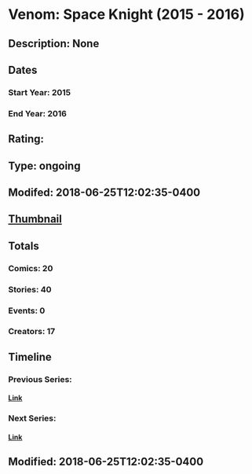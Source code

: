# Venom: Space Knight (2015 - 2016)
## Description: None
## Dates
### Start Year: 2015
### End Year: 2016
## Rating: 
## Type: ongoing
## Modifed: 2018-06-25T12:02:35-0400
## [Thumbnail](http://i.annihil.us/u/prod/marvel/i/mg/4/d0/5b311211baf30.jpg)
## Totals
### Comics: 20
### Stories: 40
### Events: 0
### Creators: 17
## Timeline
### Previous Series: 
#### [Link]()
### Next Series: 
#### [Link]()
## Modified: 2018-06-25T12:02:35-0400